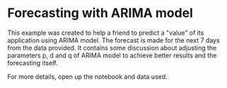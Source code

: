 # Forecasting with ARIMA model

This example was created to help a friend to predict a "value" of its application using ARIMA model. The forecast is made for the next 7 days from the data provided.  It contains some discussion about adjusting the parameters p, d and q of ARIMA model to achieve better results and the forecasting itself.

For more details, open up the notebook and data used.

